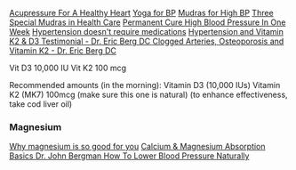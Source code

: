 [Acupressure For A Healthy Heart](https://www.youtube.com/watch?v=1e_-sjHDYVo)
[Yoga for BP](https://www.youtube.com/watch?v=HKuQM8ZzJDI)
[Mudras for High BP](https://www.youtube.com/watch?v=7xa4w7r5Mlk)
[Three Special Mudras in Health Care](https://www.youtube.com/watch?v=D2N5tEPtpIU)
[Permanent Cure High Blood Pressure In One Week](https://www.youtube.com/watch?v=498dM508orQ)
[Hypertension doesn't require medications](https://www.youtube.com/watch?v=AAYt4dICxl0)
[Hypertension and Vitamin K2 & D3 Testimonial - Dr. Eric Berg DC ](https://www.youtube.com/watch?v=ZpPEIXotGMs)
[Clogged Arteries, Osteoporosis and Vitamin K2 - Dr. Eric Berg DC](https://www.youtube.com/watch?v=-gei4_8ZAvo)

Vit D3 10,000 IU
Vit K2 100 mcg

Recommended amounts (in the morning):
Vitamin D3 (10,000 IUs)
Vitamin K2 (MK7) 100mcg (make sure this one is natural)
(to enhance effectiveness, take cod liver oil) 

### Magnesium
[Why magnesium is so good for you](https://www.youtube.com/watch?v=oZYXBYAHhN8)
[Calcium & Magnesium Absorption Basics ](https://www.youtube.com/watch?v=ApxLTx5M45I)
[Dr. John Bergman How To Lower Blood Pressure Naturally](https://www.youtube.com/watch?v=GizDuANT9BE)

